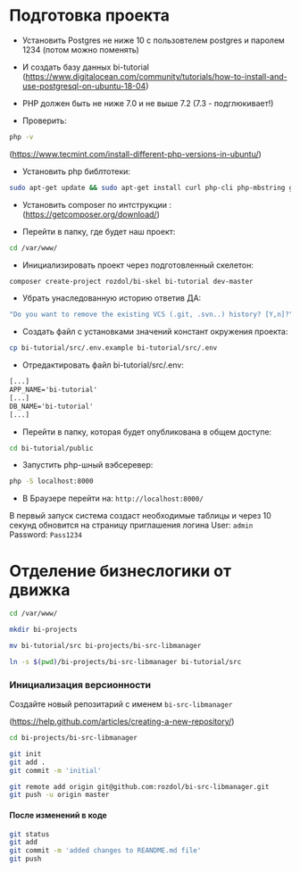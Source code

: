 # Подготовка проекта

- Установить Postgres не ниже 10 с пользовтелем postgres и паролем 1234 (потом можно поменять)
- И создать базу данных bi-tutorial
(https://www.digitalocean.com/community/tutorials/how-to-install-and-use-postgresql-on-ubuntu-18-04)

- PHP должен быть не ниже 7.0 и не выше 7.2 (7.3 - подглюкивает!)

- Проверить:
```bash
php -v
```
(https://www.tecmint.com/install-different-php-versions-in-ubuntu/)

 - Установить php библтотеки:
 ```bash
sudo apt-get update && sudo apt-get install curl php-cli php-mbstring git unzip
```

- Установить composer по интструкции :
(https://getcomposer.org/download/)

- Перейти в папку, где будет наш проект:
```bash
cd /var/www/
```

- Инициализировать проект через подготовленный скелетон:
```bash
composer create-project rozdol/bi-skel bi-tutorial dev-master
```

- Убрать унаследованную историю ответив ДА:
```bash
"Do you want to remove the existing VCS (.git, .svn..) history? [Y,n]?": Y
```

- Создать файл с установками значений констант окружения проекта:
```bash
cp bi-tutorial/src/.env.example bi-tutorial/src/.env
```

- Отредактировать файл bi-tutorial/src/.env:
```txt
[...]
APP_NAME='bi-tutorial'
[...]
DB_NAME='bi-tutorial'
[...]
```

- Перейти в папку, которая будет опубликована в общем доступе:
```bash
cd bi-tutorial/public
```

- Запустить php-шный вэбсеревер:
```bash
php -S localhost:8000
```

- В Браузере перейти на:
`http://localhost:8000/`

В первый запуск система создаст необходимые таблицы и через 10 секунд обновится на страницу приглашения логина
User: `admin`
Password: `Pass1234`

# Отделение бизнеслогики от движка
```bash
cd /var/www/

mkdir bi-projects

mv bi-tutorial/src bi-projects/bi-src-libmanager

ln -s $(pwd)/bi-projects/bi-src-libmanager bi-tutorial/src
```

### Инициализация версионности

Создайте новый репозитарий с именем `bi-src-libmanager`

(https://help.github.com/articles/creating-a-new-repository/)

```bash
cd bi-projects/bi-src-libmanager

git init
git add .
git commit -m 'initial'

git remote add origin git@github.com:rozdol/bi-src-libmanager.git
git push -u origin master
```
#### После изменений в коде

```bash
git status
git add
git commit -m 'added changes to REANDME.md file'
git push
```
